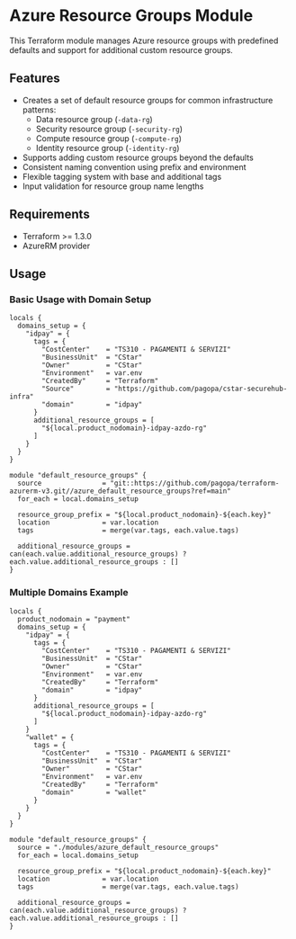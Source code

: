 # Azure Resource Groups Module

This Terraform module manages Azure resource groups with predefined defaults and support for additional custom resource groups.

## Features

- Creates a set of default resource groups for common infrastructure patterns:
  - Data resource group (`-data-rg`)
  - Security resource group (`-security-rg`)
  - Compute resource group (`-compute-rg`)
  - Identity resource group (`-identity-rg`)
- Supports adding custom resource groups beyond the defaults
- Consistent naming convention using prefix and environment
- Flexible tagging system with base and additional tags
- Input validation for resource group name lengths

## Requirements

- Terraform >= 1.3.0
- AzureRM provider

## Usage

### Basic Usage with Domain Setup

```hcl
locals {
  domains_setup = {
    "idpay" = {
      tags = {
        "CostCenter"    = "TS310 - PAGAMENTI & SERVIZI"
        "BusinessUnit"  = "CStar"
        "Owner"         = "CStar"
        "Environment"   = var.env
        "CreatedBy"     = "Terraform"
        "Source"        = "https://github.com/pagopa/cstar-securehub-infra"
        "domain"        = "idpay"
      }
      additional_resource_groups = [
        "${local.product_nodomain}-idpay-azdo-rg"
      ]
    }
  }
}

module "default_resource_groups" {
  source               = "git::https://github.com/pagopa/terraform-azurerm-v3.git//azure_default_resource_groups?ref=main"
  for_each = local.domains_setup

  resource_group_prefix = "${local.product_nodomain}-${each.key}"
  location             = var.location
  tags                 = merge(var.tags, each.value.tags)

  additional_resource_groups = can(each.value.additional_resource_groups) ? each.value.additional_resource_groups : []
}
```

### Multiple Domains Example

```hcl
locals {
  product_nodomain = "payment"
  domains_setup = {
    "idpay" = {
      tags = {
        "CostCenter"    = "TS310 - PAGAMENTI & SERVIZI"
        "BusinessUnit"  = "CStar"
        "Owner"         = "CStar"
        "Environment"   = var.env
        "CreatedBy"     = "Terraform"
        "domain"        = "idpay"
      }
      additional_resource_groups = [
        "${local.product_nodomain}-idpay-azdo-rg"
      ]
    }
    "wallet" = {
      tags = {
        "CostCenter"    = "TS310 - PAGAMENTI & SERVIZI"
        "BusinessUnit"  = "CStar"
        "Owner"         = "CStar"
        "Environment"   = var.env
        "CreatedBy"     = "Terraform"
        "domain"        = "wallet"
      }
    }
  }
}

module "default_resource_groups" {
  source = "./modules/azure_default_resource_groups"
  for_each = local.domains_setup

  resource_group_prefix = "${local.product_nodomain}-${each.key}"
  location             = var.location
  tags                 = merge(var.tags, each.value.tags)

  additional_resource_groups = can(each.value.additional_resource_groups) ? each.value.additional_resource_groups : []
}
```

<!-- markdownlint-disable -->
<!-- BEGIN_TF_DOCS -->
<!-- END_TF_DOCS -->
